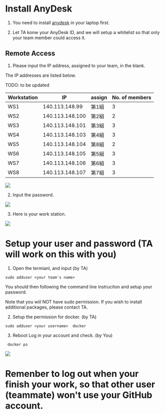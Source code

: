 # Install AnyDesk

1. You need to install [anydesk](https://anydesk.com/zhs) in your laptop first.

2. Let TA konw your AnyDesk ID, and we will setup a whitelist so that only your team member could access it.

## Remote Access 

1. Please input the IP address, assigned to your team, in the blank.

The IP addresses are listed below.

TODO: to be updated

| Workstation | IP                  | assign      | No. of members    |
| ----------- | ------------------- | ----------- | -----------       |
| WS1         | 140.113.148.99      | 第1組        | 3 |
| WS2         | 140.113.148.100     | 第2組        | 2 |
| WS3         | 140.113.148.101     | 第3組        | 3 |
| WS4         | 140.113.148.103     | 第4組        | 3 |
| WS5         | 140.113.148.104     | 第8組        | 2 |
| WS6         | 140.113.148.105     | 第5組        | 3 |
| WS7         | 140.113.148.106     | 第6組        | 3 |
| WS8         | 140.113.148.107     | 第7組        | 3 |


![](https://github.com/Sensing-Intelligent-System/locobot_competition/blob/main/tutorials/picture/ws2.png)

2. Input the password.

![](https://github.com/Sensing-Intelligent-System/locobot_competition/blob/main/tutorials/picture/ws3.png)

3. Here is your work station.

![](https://github.com/Sensing-Intelligent-System/locobot_competition/blob/main/tutorials/picture/ws4.png)

# Setup your user and password (TA will work on this with you)

1. Open the termianl, and input (by TA)
```
sudo adduser <your team's name>
```
You should then following the command line instruciton and setup your password. 

Note that you wiil NOT have sudo permission. If you wish to install additional packages, please contact TA.

2. Setup the permission for docker. (by TA)
```
sudo adduser <your username>  docker
```

3. Reboot Log in your account and check. (by You)

```
 docker ps
```

![](https://github.com/Sensing-Intelligent-System/locobot_competition/blob/main/tutorials/picture/ws5.png)

# Remenber to log out when your finish your work, so that other user (teammate) won't use your GitHub account. 
